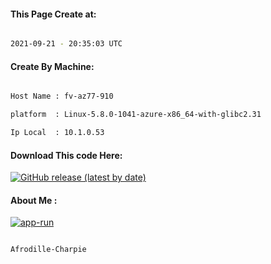 
   
#### This Page Create at:

```bash

2021-09-21 - 20:35:03 UTC

```

#### Create By Machine:

```bash

Host Name : fv-az77-910

platform  : Linux-5.8.0-1041-azure-x86_64-with-glibc2.31

Ip Local  : 10.1.0.53

```
#### Download This code Here:

[![GitHub release (latest by date)](https://img.shields.io/github/v/release/Afrodille-Charpie/App-Run-1?style=for-the-badge&label=Download)](https://github.com/Afrodille-Charpie/App-Run-1/releases) 

</p> 

#### About Me :

[![app-run](https://github.com/Afrodille-Charpie/App-Run-1/actions/workflows/app-run.yml/badge.svg)](https://github.com/Afrodille-Charpie/App-Run-1/actions/workflows/app-run.yml)

```bash

Afrodille-Charpie

```

